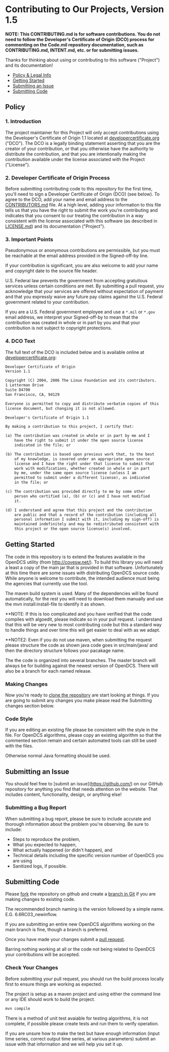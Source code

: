 # Contributing to Our Projects, Version 1.5

**NOTE: This CONTRIBUTING.md is for software contributions. You do not need to follow the Developer's Certificate of Origin (DCO) process for commenting on the Code.mil repository documentation, such as CONTRIBUTING.md, INTENT.md, etc. or for submitting issues.**

Thanks for thinking about using or contributing to this software ("Project") and its documentation!

* [Policy & Legal Info](#policy)
* [Getting Started](#getting-started)
* [Submitting an Issue](#submitting-an-issue)
* [Submitting Code](#submitting-code)

## Policy

### 1. Introduction

The project maintainer for this Project will only accept contributions using the Developer's Certificate of Origin 1.1 located at [developercertificate.org](https://developercertificate.org) ("DCO"). The DCO is a legally binding statement asserting that you are the creator of your contribution, or that you otherwise have the authority to distribute the contribution, and that you are intentionally making the contribution available under the license associated with the Project ("License").

### 2. Developer Certificate of Origin Process

Before submitting contributing code to this repository for the first time, you'll need to sign a Developer Certificate of Origin (DCO) (see below). To agree to the DCO, add your name and email address to the [CONTRIBUTORS.md](https://github.com/Code-dot-mil/code.mil/blob/master/CONTRIBUTORS.md) file. At a high level, adding your information to this file tells us that you have the right to submit the work you're contributing and indicates that you consent to our treating the contribution in a way consistent with the license associated with this software (as described in [LICENSE.md](https://github.com/Code-dot-mil/code.mil/blob/master/LICENSE.md)) and its documentation ("Project").

### 3. Important Points

Pseudonymous or anonymous contributions are permissible, but you must be reachable at the email address provided in the Signed-off-by line.

If your contribution is significant, you are also welcome to add your name and copyright date to the source file header.

U.S. Federal law prevents the government from accepting gratuitous services unless certain conditions are met. By submitting a pull request, you acknowledge that your services are offered without expectation of payment and that you expressly waive any future pay claims against the U.S. Federal government related to your contribution.

If you are a U.S. Federal government employee and use a `*.mil` or `*.gov` email address, we interpret your Signed-off-by to mean that the contribution was created in whole or in part by you and that your contribution is not subject to copyright protections.

### 4. DCO Text

The full text of the DCO is included below and is available online at [developercertificate.org](https://developercertificate.org):

```txt
Developer Certificate of Origin
Version 1.1

Copyright (C) 2004, 2006 The Linux Foundation and its contributors.
1 Letterman Drive
Suite D4700
San Francisco, CA, 94129

Everyone is permitted to copy and distribute verbatim copies of this
license document, but changing it is not allowed.

Developer's Certificate of Origin 1.1

By making a contribution to this project, I certify that:

(a) The contribution was created in whole or in part by me and I
    have the right to submit it under the open source license
    indicated in the file; or

(b) The contribution is based upon previous work that, to the best
    of my knowledge, is covered under an appropriate open source
    license and I have the right under that license to submit that
    work with modifications, whether created in whole or in part
    by me, under the same open source license (unless I am
    permitted to submit under a different license), as indicated
    in the file; or

(c) The contribution was provided directly to me by some other
    person who certified (a), (b) or (c) and I have not modified
    it.

(d) I understand and agree that this project and the contribution
    are public and that a record of the contribution (including all
    personal information I submit with it, including my sign-off) is
    maintained indefinitely and may be redistributed consistent with
    this project or the open source license(s) involved.
```

## Getting Started

The code in this repository is to extend the features available in the OpenDCS utility (from http://covesw.net/). To build this library you will need a least a copy of the main jar that is provided in that software.
Unfortunately at this time there are some issues with distributing OpenDCS source code. While anyone is welcome to contribute, the intended audience must being the agencies that currently use the tool.

The maven build system is used. Many of the dependencies will be found automatically, for the rest you will need to download them manually and use the mvn install:install-file to identify it as shown.

**NOTE: If this is too complicated and you have verified that the code compiles with algoedit, please indicate so in your pull request. I understand that this will be very new to most contributing code but this a standard way to handle things and over time this will get easier to deal with as we adapt.

**NOTE2: Even if you do not use maven, when submitting the request please structure the code as shown java code goes in src/main/java/ and then the directory structure follows your pacakage name. 

The the code is organized into several branches. The master branch will always be for building against the newest version of OpenDCS. There will also be a branch for each named release.



### Making Changes


Now you're ready to [clone the repository](https://help.github.com/articles/cloning-a-repository/) are start looking at things. If you are going to submit any changes you make please read the Submitting changes section below.


### Code Style

If you are editing an existing file please be consistent with the style in the file. For OpenDCS algorithms, please copy an existing algorithm so that the commented section remain and certain automated tools can still be used with the files.

Otherwise normal Java formatting should be used.

## Submitting an Issue

You should feel free to [submit an issue](https://github.com/<needs name>) on our GitHub repository for anything you find that needs attention on the website. That includes content, functionality, design, or anything else!

### Submitting a Bug Report

When submitting a bug report, please be sure to include accurate and thorough information about the problem you're observing. Be sure to include:

* Steps to reproduce the problem,
* What you expected to happen,
* What actually happened (or didn't happen), and
* Technical details including the specific version number of OpenDCS you are using
* Sanitized logs, if possible.

## Submitting Code

Please [fork](https://help.github.com/en/articles/fork-a-repo) the repository on github and create a [branch in Git](https://git-scm.com/book/en/v2/Git-Branching-Basic-Branching-and-Merging) if you are making changes to existing code.

The recommended branch naming is the version followed by a simple name. E.G. 6.6RC03_newinflow.

If you are submitting an entire new OpenDCS algorithms working on the main branch is fine, though a branch is preferred. 

Once you have made your changes submit a [pull request](https://help.github.com/en/articles/creating-a-pull-request-from-a-fork).

Barring nothing working at all or the code not being related to OpenDCS your contributions will be accepted.

### Check Your Changes

Before submitting your pull request, you should run the build process locally first to ensure things are working as expected.

The project is setup as a maven project and using either the command line or any IDE should work to build the project.

```sh
mvn compile
```

There is a method of unit test avaiable for testing algorithms, it is not complete, if possible please create tests and run them to verify operation.

If you are unsure how to make the test but have enough information (input time series, correct output time series, at various parameters) submit an issue with that information and we will help you set it up.



